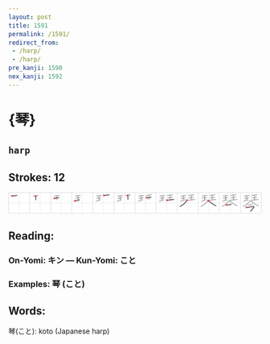 ```yaml
---
layout: post
title: 1591
permalink: /1591/
redirect_from:
 - /harp/
 - /harp/
pre_kanji: 1590
nex_kanji: 1592
---
```


# {琴}

## `harp`

## Strokes: 12

<div class="stroke"><img src="../images/E790B4.png" /></div>

## Reading:

### On-Yomi: キン &mdash; Kun-Yomi: こと

### Examples: 琴 (こと)

## Words:

琴(こと): koto (Japanese harp)
